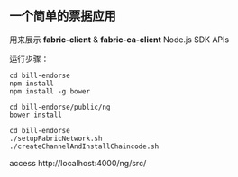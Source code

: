 ## 一个简单的票据应用

用来展示 **__fabric-client__** & **__fabric-ca-client__** Node.js SDK APIs

运行步骤：
```
cd bill-endorse 
npm install
npm install -g bower

cd bill-endorse/public/ng
bower install

cd bill-endorse 
./setupFabricNetwork.sh
./createChannelAndInstallChaincode.sh
```

access http://localhost:4000/ng/src/
